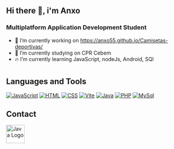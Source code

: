## Hi there 👋, i'm Anxo

### Multiplatform Application Development Student

- 🚀 I’m currently working on https://anxo55.github.io/Camisetas-deportivas/
- 🔭 I’m currently studying on CPR Cebem
- 🔥 I’m currently learning JavaScript, nodeJs, Android, SQl
#

## Languages and Tools

[![JavaScript](https://skillicons.dev/icons?i=js)](https://skillicons.dev)
[![HTML](https://skillicons.dev/icons?i=html)](https://skillicons.dev)
[![CSS](https://skillicons.dev/icons?i=css)](https://skillicons.dev)
[![Vite](https://skillicons.dev/icons?i=vite)](https://skillicons.dev)
[![Java](https://skillicons.dev/icons?i=java)](https://skillicons.dev)
[![PHP](https://skillicons.dev/icons?i=php)](https://skillicons.dev)
[![MySql](https://skillicons.dev/icons?i=mysql)](https://skillicons.dev)


## Contact

<div style="display: flex; flex-wrap: wrap; gap: 10px;">
<a href="https://www.linkedin.com/in/anxo-campos-b6878a265/" target="_blank">
    <img src="https://pngimg.com/uploads/linkedIn/linkedIn_PNG7.png" alt="Java Logo" width="50" height="50">
  </a>
</div>
